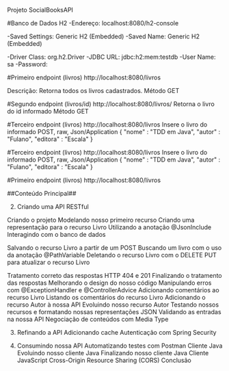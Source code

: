 Projeto SocialBooksAPI




#Banco de Dados H2
-Endereço: localhost:8080/h2-console

-Saved Settings: Generic H2 (Embedded)
-Saved Name: Generic H2 (Embedded)

-Driver Class: org.h2.Driver
-JDBC URL: jdbc:h2:mem:testdb
-User Name: sa
-Password:




#Primeiro endpoint (livros)
http://localhost:8080/livros

Descrição: Retorna todos os livros cadastrados.
Método GET


#Segundo endpoint (livros/id)
http://localhost:8080/livros/
Retorna o livro do id informado
Método GET

#Terceiro endpoint (livros)
http://localhost:8080/livros
Insere o livro do informado
POST, raw, Json/Application
{
	"nome" : "TDD em Java",
	"autor" : "Fulano",
	"editora" : "Escala"
}

#Terceiro endpoint (livros)
http://localhost:8080/livros
Insere o livro do informado
POST, raw, Json/Application
{
	"nome" : "TDD em Java",
	"autor" : "Fulano",
	"editora" : "Escala"
}

#Primeiro endpoint (livros)
http://localhost:8080/livros




##Conteúdo Principal##

2. Criando uma API RESTful

Criando o projeto 
Modelando nosso primeiro recurso 
Criando uma representação para o recurso Livro 
Utilizando a anotação @JsonInclude 
Interagindo com o banco de dados 

Salvando o recurso Livro a partir de um POST 
Buscando um livro com o uso da anotação @PathVariable 
Deletando o recurso Livro com o DELETE 
PUT para atualizar o recurso Livro 

Tratamento correto das respostas HTTP 404 e 201 
Finalizando o tratamento das respostas 
Melhorando o design do nosso código 
Manipulando erros com @ExceptionHandler e @ControllerAdvice 
Adicionando comentários ao recurso Livro 
Listando os comentários do recurso Livro 
Adicionando o recurso Autor à nossa API 
Evoluindo nosso recurso Autor 
Testando nossos recursos e formatando nossas representações JSON 
Validando as entradas na nossa API 
Negociação de conteúdos com Media Type 

3. Refinando a API
Adicionando cache
Autenticação com Spring Security

4. Consumindo nossa API
Automatizando testes com Postman
Cliente Java
Evoluindo nosso cliente Java
Finalizando nosso cliente Java
Cliente JavaScript
Cross-Origin Resource Sharing (CORS)
Conclusão
